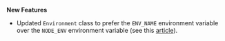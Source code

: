 **New Features**

* Updated `Environment` class to prefer the `ENV_NAME` environment variable over the `NODE_ENV` environment variable (see this [article](https://nodejs.org/en/learn/getting-started/nodejs-the-difference-between-development-and-production)).